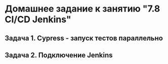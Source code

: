 # Домашнее задание к занятию "7.8 CI/CD Jenkins"

## Задача 1. Cypress - запуск тестов параллельно

## Задача 2. Подключение Jenkins
